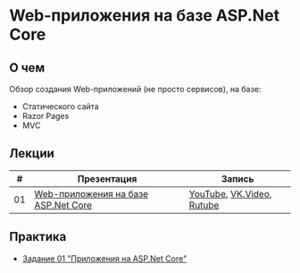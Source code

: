 # Web-приложения на базе ASP.Net Core

## О чем
Обзор создания Web-приложений (не просто сервисов), на базе:
- Статического сайта
- Razor Pages
- MVC
    

## Лекции

|#|Презентация|Запись|
|--|--|--|
|01|[Web-приложения на базе ASP.Net Core](./01.%20Web%20Applications%20in%20ASP.Net%20Core.pptx?raw=true)|[YouTube](https://youtu.be/LlJNq6GXWKc), [VK.Video](https://vkvideo.ru/video871595788_456239069), [Rutube](https://rutube.ru/video/0557139822b3030ec24ba3cb83ad2356/)|


## Практика

- [Задание 01 "Приложения на ASP.Net Core"](./Task_01/task_01.md)


